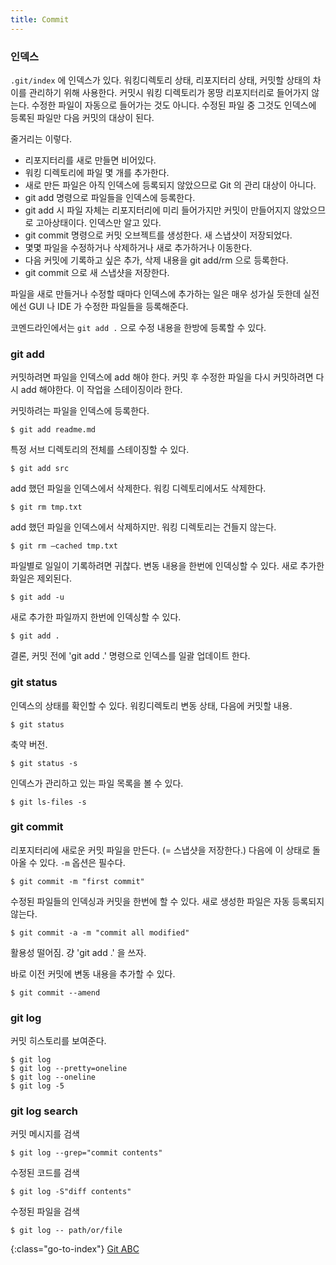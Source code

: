```yaml
---
title: Commit
---
```


### 인덱스

`.git/index` 에 인덱스가 있다. 
워킹디렉토리 상태, 리포지터리 상태, 커밋할 상태의 차이를 관리하기 위해 사용한다.
커밋시 워킹 디렉토리가 몽땅 리포지터리로 들어가지 않는다.
수정한 파일이 자동으로 들어가는 것도 아니다.
수정된 파일 중 그것도 인덱스에 등록된 파일만 다음 커밋의 대상이 된다.

줄거리는 이렇다.

* 리포지터리를 새로 만들면 비어있다.
* 워킹 디렉토리에 파일 몇 개를 추가한다.
* 새로 만든 파일은 아직 인덱스에 등록되지 않았으므로 Git 의 관리 대상이 아니다.
* git add 명령으로 파일들을 인덱스에 등록한다.
* git add 시 파일 자체는 리포지터리에 미리 들어가지만 커밋이 만들어지지 않았으므로 고아상태이다. 인덱스만 알고 있다.
* git commit 명령으로 커밋 오브젝트를 생성한다. 새 스냅샷이 저장되었다.
* 몇몇 파일을 수정하거나 삭제하거나 새로 추가하거나 이동한다.
* 다음 커밋에 기록하고 싶은 추가, 삭제 내용을 git add/rm 으로 등록한다.
* git commit 으로 새 스냅샷을 저장한다.

파일을 새로 만들거나 수정할 때마다 인덱스에 추가하는 일은 매우 성가실 듯한데
실전에선 GUI 나 IDE 가 수정한 파일들을 등록해준다.

코멘드라인에서는 `git add .` 으로 수정 내용을 한방에 등록할 수 있다.


### git add

커밋하려면 파일을 인덱스에 add 해야 한다.
커밋 후 수정한 파일을 다시 커밋하려면 다시 add 해야한다.
이 작업을 스테이징이라 한다.

커밋하려는 파일을 인덱스에 등록한다.

    $ git add readme.md

특정 서브 디렉토리의 전체를 스테이징할 수 있다.

    $ git add src

add 했던 파일을 인덱스에서 삭제한다. 워킹 디렉토리에서도 삭제한다.

    $ git rm tmp.txt

add 했던 파일을 인덱스에서 삭제하지만. 워킹 디렉토리는 건들지 않는다.

    $ git rm —cached tmp.txt

파일별로 일일이 기록하려면 귀찮다. 변동 내용을 한번에 인덱싱할 수 있다. 새로 추가한 화일은 제외된다.

    $ git add -u

새로 추가한 파일까지 한번에 인덱싱할 수 있다.

    $ git add .

결론, 커밋 전에 'git add .' 명령으로 인덱스를 일괄 업데이트 한다.


### git status

인덱스의 상태를 확인할 수 있다. 워킹디렉토리 변동 상태, 다음에 커밋할 내용.

    $ git status

축약 버전.

    $ git status -s

인덱스가 관리하고 있는 파일 목록을 볼 수 있다.

    $ git ls-files -s


### git commit

리포지터리에 새로운 커밋 파일을 만든다. (= 스냅샷을 저장한다.)
다음에 이 상태로 돌아올 수 있다.
`-m` 옵션은 필수다.

    $ git commit -m "first commit"

수정된 파일들의 인덱싱과 커밋을 한번에 할 수 있다.
새로 생성한 파일은 자동 등록되지 않는다.

    $ git commit -a -m "commit all modified"

활용성 떨어짐. 걍 'git add .' 을 쓰자.

바로 이전 커밋에 변동 내용을 추가할 수 있다.

    $ git commit --amend


### git log

커밋 히스토리를 보여준다.

    $ git log
    $ git log --pretty=oneline
    $ git log --oneline
    $ git log -5


### git log search

커밋 메시지를 검색

    $ git log --grep="commit contents"

수정된 코드를 검색

    $ git log -S"diff contents"

수정된 파일을 검색

    $ git log -- path/or/file


{:class="go-to-index"}
[Git ABC](index)
